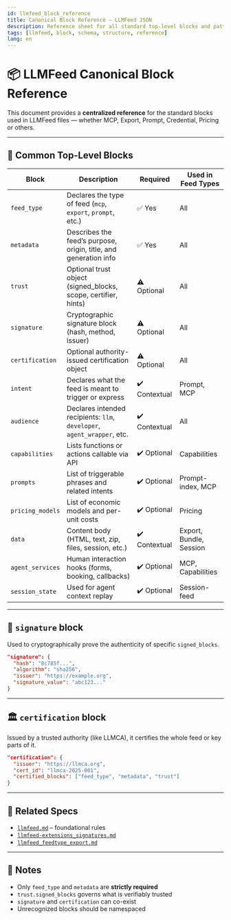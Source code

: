 ```yaml
---
id: llmfeed_block_reference
title: Canonical Block Reference — LLMFeed JSON
description: Reference sheet for all standard top-level blocks and patterns used in `.llmfeed.json` feeds.
tags: [llmfeed, block, schema, structure, reference]
lang: en
---
```


# 📦 LLMFeed Canonical Block Reference

This document provides a **centralized reference** for the standard blocks used in LLMFeed files — whether MCP, Export, Prompt, Credential, Pricing or others.

---

## 🧱 Common Top-Level Blocks

| Block             | Description                                                               | Required | Used in Feed Types         |
|------------------|---------------------------------------------------------------------------|----------|-----------------------------|
| `feed_type`       | Declares the type of feed (`mcp`, `export`, `prompt`, etc.)               | ✅ Yes   | All                         |
| `metadata`        | Describes the feed’s purpose, origin, title, and generation info          | ✅ Yes   | All                         |
| `trust`           | Optional trust object (signed_blocks, scope, certifier, hints)            | ⚠️ Optional | All                     |
| `signature`       | Cryptographic signature block (hash, method, issuer)                      | ⚠️ Optional | All                     |
| `certification`   | Optional authority-issued certification object                            | ⚠️ Optional | All                     |
| `intent`          | Declares what the feed is meant to trigger or express                     | ✔️ Contextual | Prompt, MCP            |
| `audience`        | Declares intended recipients: `llm`, `developer`, `agent_wrapper`, etc.   | ✔️ Contextual | All                 |
| `capabilities`    | Lists functions or actions callable via API                               | ✔️ Optional | Capabilities              |
| `prompts`         | List of triggerable phrases and related intents                           | ✔️ Optional | Prompt-index, MCP         |
| `pricing_models`  | List of economic models and per-unit costs                                | ✔️ Optional | Pricing                   |
| `data`            | Content body (HTML, text, zip, files, session, etc.)                      | ✔️ Contextual | Export, Bundle, Session |
| `agent_services`  | Human interaction hooks (forms, booking, callbacks)                       | ✔️ Optional | MCP, Capabilities         |
| `session_state`   | Used for agent context replay                                              | ✔️ Optional | Session-feed              |

---

## 🔏 `signature` block

Used to cryptographically prove the authenticity of specific `signed_blocks`.

```json
"signature": {
  "hash": "8c785f...",
  "algorithm": "sha256",
  "issuer": "https://example.org",
  "signature_value": "abc123..."
}
```

---

## 🏛️ `certification` block

Issued by a trusted authority (like LLMCA), it certifies the whole feed or key parts of it.

```json
"certification": {
  "issuer": "https://llmca.org",
  "cert_id": "llmca-2025-001",
  "certified_blocks": ["feed_type", "metadata", "trust"]
}
```

---

## 📎 Related Specs

- [`llmfeed.md`](./llmfeed.md) – foundational rules
- [`llmfeed-extensions_signatures.md`](../03_extensions/llmfeed-extensions_signatures.md)
- [`llmfeed_feedtype_export.md`](../02_feedtypes/llmfeed_feedtype_export.md)

---

## 📌 Notes

- Only `feed_type` and `metadata` are **strictly required**
- `trust.signed_blocks` governs what is verifiably trusted
- `signature` and `certification` can co-exist
- Unrecognized blocks should be namespaced

